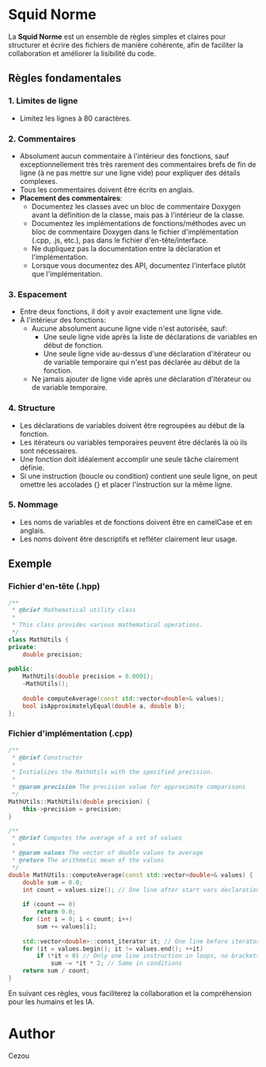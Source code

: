 # Squid Norme

La **Squid Norme** est un ensemble de règles simples et claires pour structurer 
et écrire des fichiers de manière cohérente, afin de faciliter la collaboration
et améliorer la lisibilité du code.

## Règles fondamentales

### 1. Limites de ligne
- Limitez les lignes à 80 caractères.

### 2. Commentaires
- Absolument aucun commentaire à l'intérieur des fonctions, sauf exceptionnellement très très rarement des 
  commentaires brefs de fin de ligne (à ne pas mettre sur une ligne vide) pour expliquer des détails complexes.
- Tous les commentaires doivent être écrits en anglais.
- **Placement des commentaires**:
  - Documentez les classes avec un bloc de commentaire Doxygen avant la 
    définition de la classe, mais pas à l'intérieur de la classe.
  - Documentez les implémentations de fonctions/méthodes avec un bloc de 
    commentaire Doxygen dans le fichier d'implémentation (.cpp, .js, etc.), 
    pas dans le fichier d'en-tête/interface.
  - Ne dupliquez pas la documentation entre la déclaration et l'implémentation.
  - Lorsque vous documentez des API, documentez l'interface plutôt que 
    l'implémentation.

### 3. Espacement
- Entre deux fonctions, il doit y avoir exactement une ligne vide.
- À l'intérieur des fonctions:
  - Aucune absolument aucune ligne vide n'est autorisée, sauf:
    - Une seule ligne vide après la liste de déclarations de variables en début de fonction.
    - Une seule ligne vide au-dessus d'une déclaration d'itérateur ou de variable temporaire 
      qui n'est pas déclarée au début de la fonction.
  - Ne jamais ajouter de ligne vide après une déclaration d'itérateur ou de variable temporaire.

### 4. Structure
- Les déclarations de variables doivent être regroupées au début de la fonction.
- Les itérateurs ou variables temporaires peuvent être déclarés là où ils sont nécessaires.
- Une fonction doit idéalement accomplir une seule tâche clairement définie.
- Si une instruction (boucle ou condition) contient une seule ligne, on peut omettre 
  les accolades {} et placer l'instruction sur la même ligne.

### 5. Nommage
- Les noms de variables et de fonctions doivent être en camelCase et en anglais.
- Les noms doivent être descriptifs et refléter clairement leur usage.

## Exemple

### Fichier d'en-tête (.hpp)

```cpp
/**
 * @brief Mathematical utility class
 * 
 * This class provides various mathematical operations.
 */
class MathUtils {
private:
    double precision;
    
public:
    MathUtils(double precision = 0.0001);
    ~MathUtils();
    
    double computeAverage(const std::vector<double>& values);
    bool isApproximatelyEqual(double a, double b);
};
```

### Fichier d'implémentation (.cpp)

```cpp
/**
 * @brief Constructor
 * 
 * Initializes the MathUtils with the specified precision.
 * 
 * @param precision The precision value for approximate comparisons
 */
MathUtils::MathUtils(double precision) {
    this->precision = precision;
}

/**
 * @brief Computes the average of a set of values
 * 
 * @param values The vector of double values to average
 * @return The arithmetic mean of the values
 */
double MathUtils::computeAverage(const std::vector<double>& values) {
    double sum = 0.0;
    int count = values.size(); // One line after start vars declaration
    
    if (count == 0)
        return 0.0;
    for (int i = 0; i < count; i++)
        sum += values[i];
    
    std::vector<double>::const_iterator it; // One line before iterator declaration
    for (it = values.begin(); it != values.end(); ++it)
        if (*it < 0) // Only one line instruction in loops, no brackets needed
            sum -= *it * 2; // Same in conditions
    return sum / count;
}
```

En suivant ces règles, vous faciliterez la collaboration et la compréhension 
pour les humains et les IA.

# Author

Cezou